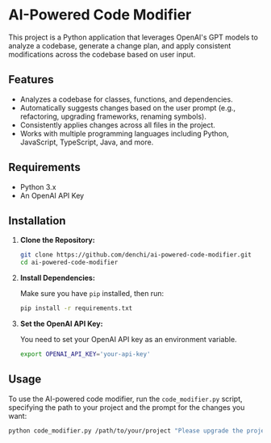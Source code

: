 # AI-Powered Code Modifier

This project is a Python application that leverages OpenAI's GPT models to analyze a codebase, generate a change plan, and apply consistent modifications across the codebase based on user input.

## Features

- Analyzes a codebase for classes, functions, and dependencies.
- Automatically suggests changes based on the user prompt (e.g., refactoring, upgrading frameworks, renaming symbols).
- Consistently applies changes across all files in the project.
- Works with multiple programming languages including Python, JavaScript, TypeScript, Java, and more.

## Requirements

- Python 3.x
- An OpenAI API Key

## Installation

1. **Clone the Repository:**

    ```bash
    git clone https://github.com/denchi/ai-powered-code-modifier.git
    cd ai-powered-code-modifier
    ```

2. **Install Dependencies:**

    Make sure you have `pip` installed, then run:

    ```bash
    pip install -r requirements.txt
    ```

3. **Set the OpenAI API Key:**

    You need to set your OpenAI API key as an environment variable.

    ```bash
    export OPENAI_API_KEY='your-api-key'
    ```

## Usage

To use the AI-powered code modifier, run the `code_modifier.py` script, specifying the path to your project and the prompt for the changes you want:

```bash
python code_modifier.py /path/to/your/project "Please upgrade the project to be compatible with Python 3.10."
